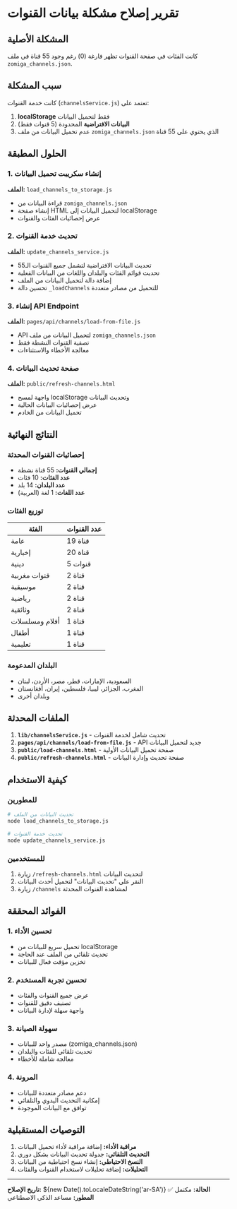 # تقرير إصلاح مشكلة بيانات القنوات

## المشكلة الأصلية
كانت الفئات في صفحة القنوات تظهر فارغة (0) رغم وجود 55 قناة في ملف `zomiga_channels.json`.

## سبب المشكلة
كانت خدمة القنوات (`channelsService.js`) تعتمد على:
1. **localStorage** فقط لتحميل البيانات
2. **البيانات الافتراضية** المحدودة (5 قنوات فقط)
3. عدم تحميل البيانات من ملف `zomiga_channels.json` الذي يحتوي على 55 قناة

## الحلول المطبقة

### 1. إنشاء سكريبت تحميل البيانات
**الملف:** `load_channels_to_storage.js`
- قراءة البيانات من `zomiga_channels.json`
- إنشاء صفحة HTML لتحميل البيانات إلى localStorage
- عرض إحصائيات الفئات والقنوات

### 2. تحديث خدمة القنوات
**الملف:** `update_channels_service.js`
- تحديث البيانات الافتراضية لتشمل جميع القنوات الـ55
- تحديث قوائم الفئات والبلدان واللغات من البيانات الفعلية
- إضافة دالة لتحميل البيانات من الملف
- تحسين دالة `_loadChannels` للتحميل من مصادر متعددة

### 3. إنشاء API Endpoint
**الملف:** `pages/api/channels/load-from-file.js`
- API لتحميل البيانات من ملف `zomiga_channels.json`
- تصفية القنوات النشطة فقط
- معالجة الأخطاء والاستثناءات

### 4. صفحة تحديث البيانات
**الملف:** `public/refresh-channels.html`
- واجهة لمسح localStorage وتحديث البيانات
- عرض إحصائيات البيانات الحالية
- تحميل البيانات من الخادم

## النتائج النهائية

### إحصائيات القنوات المحدثة
- **إجمالي القنوات:** 55 قناة نشطة
- **عدد الفئات:** 10 فئات
- **عدد البلدان:** 14 بلد
- **عدد اللغات:** 1 لغة (العربية)

### توزيع الفئات
| الفئة | عدد القنوات |
|-------|-------------|
| عامة | 19 قناة |
| إخبارية | 20 قناة |
| دينية | 5 قنوات |
| قنوات مغربية | 2 قناة |
| موسيقية | 2 قناة |
| رياضية | 2 قناة |
| وثائقية | 2 قناة |
| أفلام ومسلسلات | 1 قناة |
| أطفال | 1 قناة |
| تعليمية | 1 قناة |

### البلدان المدعومة
- السعودية، الإمارات، قطر، مصر، الأردن، لبنان
- المغرب، الجزائر، ليبيا، فلسطين، إيران، أفغانستان
- وبلدان أخرى

## الملفات المحدثة

1. **`lib/channelsService.js`** - تحديث شامل لخدمة القنوات
2. **`pages/api/channels/load-from-file.js`** - API جديد لتحميل البيانات
3. **`public/load-channels.html`** - صفحة تحميل البيانات الأولية
4. **`public/refresh-channels.html`** - صفحة تحديث وإدارة البيانات

## كيفية الاستخدام

### للمطورين
```bash
# تحديث البيانات من الملف
node load_channels_to_storage.js

# تحديث خدمة القنوات
node update_channels_service.js
```

### للمستخدمين
1. زيارة `/refresh-channels.html` لتحديث البيانات
2. النقر على "تحديث البيانات" لتحميل أحدث البيانات
3. زيارة `/channels` لمشاهدة القنوات المحدثة

## الفوائد المحققة

### 1. تحسين الأداء
- تحميل سريع للبيانات من localStorage
- تحديث تلقائي من الملف عند الحاجة
- تخزين مؤقت فعال للبيانات

### 2. تحسين تجربة المستخدم
- عرض جميع القنوات والفئات
- تصنيف دقيق للقنوات
- واجهة سهلة لإدارة البيانات

### 3. سهولة الصيانة
- مصدر واحد للبيانات (zomiga_channels.json)
- تحديث تلقائي للفئات والبلدان
- معالجة شاملة للأخطاء

### 4. المرونة
- دعم مصادر متعددة للبيانات
- إمكانية التحديث اليدوي والتلقائي
- توافق مع البيانات الموجودة

## التوصيات المستقبلية

1. **مراقبة الأداء:** إضافة مراقبة لأداء تحميل البيانات
2. **التحديث التلقائي:** جدولة تحديث البيانات بشكل دوري
3. **النسخ الاحتياطي:** إنشاء نسخ احتياطية من البيانات
4. **التحليلات:** إضافة تحليلات لاستخدام القنوات والفئات

---

**تاريخ الإصلاح:** ${new Date().toLocaleDateString('ar-SA')}
**الحالة:** مكتمل ✅
**المطور:** مساعد الذكي الاصطناعي